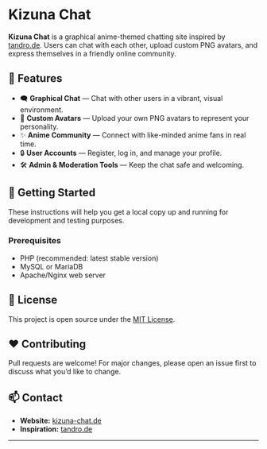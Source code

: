 # Kizuna Chat

**Kizuna Chat** is a graphical anime-themed chatting site inspired by [tandro.de](https://tandro.de). Users can chat with each other, upload custom PNG avatars, and express themselves in a friendly online community.

## 🌸 Features

* 🗨️ **Graphical Chat** — Chat with other users in a vibrant, visual environment.
* 👤 **Custom Avatars** — Upload your own PNG avatars to represent your personality.
* ✨ **Anime Community** — Connect with like-minded anime fans in real time.
* 🔒 **User Accounts** — Register, log in, and manage your profile.
* 🛠️ **Admin & Moderation Tools** — Keep the chat safe and welcoming.

## 🚀 Getting Started

These instructions will help you get a local copy up and running for development and testing purposes.

### Prerequisites

* PHP (recommended: latest stable version)
* MySQL or MariaDB
* Apache/Nginx web server



## 📜 License

This project is open source under the [MIT License](LICENSE).

## ❤️ Contributing

Pull requests are welcome! For major changes, please open an issue first to discuss what you’d like to change.

## 📫 Contact

* **Website:** [kizuna-chat.de](https://kizuna-chat.de)
* **Inspiration:** [tandro.de](https://tandro.de)

---


